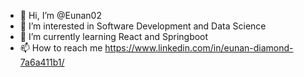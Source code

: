 - 👋 Hi, I’m @Eunan02
- 👀 I’m interested in Software Development and Data Science
- 🌱 I’m currently learning React and Springboot
- 📫 How to reach me https://www.linkedin.com/in/eunan-diamond-7a6a411b1/

<!---
Eunan02/Eunan02 is a ✨ special ✨ repository because its `README.md` (this file) appears on your GitHub profile.
You can click the Preview link to take a look at your changes.
--->
